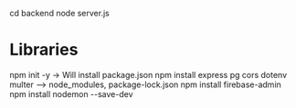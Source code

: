 cd backend
node server.js

# Libraries
npm init -y -> Will install package.json
npm install express pg cors dotenv multer --> node_modules, package-lock.json
npm install firebase-admin
npm install nodemon --save-dev